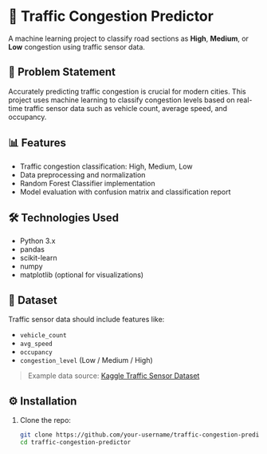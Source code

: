 # 🚦 Traffic Congestion Predictor

A machine learning project to classify road sections as **High**, **Medium**, or **Low** congestion using traffic sensor data.

## 📌 Problem Statement

Accurately predicting traffic congestion is crucial for modern cities. This project uses machine learning to classify congestion levels based on real-time traffic sensor data such as vehicle count, average speed, and occupancy.

## 📊 Features

- Traffic congestion classification: High, Medium, Low
- Data preprocessing and normalization
- Random Forest Classifier implementation
- Model evaluation with confusion matrix and classification report

## 🛠️ Technologies Used

- Python 3.x
- pandas
- scikit-learn
- numpy
- matplotlib (optional for visualizations)

## 📁 Dataset

Traffic sensor data should include features like:

- `vehicle_count`
- `avg_speed`
- `occupancy`
- `congestion_level` (Low / Medium / High)

> Example data source: [Kaggle Traffic Sensor Dataset](https://www.kaggle.com/)

## ⚙️ Installation

1. Clone the repo:
   ```bash
   git clone https://github.com/your-username/traffic-congestion-predictor.git
   cd traffic-congestion-predictor
